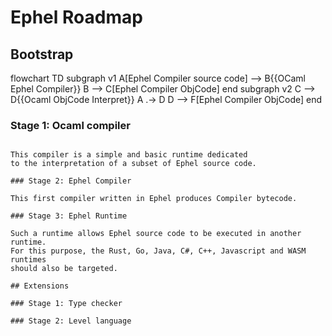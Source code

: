 # Ephel Roadmap

## Bootstrap

flowchart TD
subgraph v1
A[Ephel Compiler source code] --> B{{OCaml Ephel Compiler}}
B --> C[Ephel Compiler ObjCode]
end
subgraph v2
C --> D{{Ocaml ObjCode Interpret}}
A .-> D
D --> F[Ephel Compiler ObjCode]
end

### Stage 1: Ocaml compiler

```mermaid

This compiler is a simple and basic runtime dedicated
to the interpretation of a subset of Ephel source code.

### Stage 2: Ephel Compiler

This first compiler written in Ephel produces Compiler bytecode.

### Stage 3: Ephel Runtime

Such a runtime allows Ephel source code to be executed in another runtime. 
For this purpose, the Rust, Go, Java, C#, C++, Javascript and WASM runtimes 
should also be targeted.

## Extensions

### Stage 1: Type checker

### Stage 2: Level language

